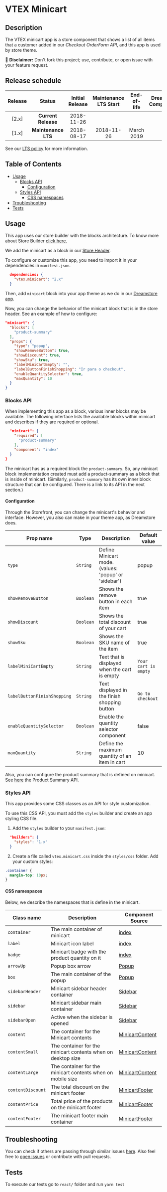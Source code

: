 VTEX Minicart
=====

## Description
The VTEX minicart app is a store component that shows a list of all items that a customer added in our _Checkout OrderForm API_, and this app is used by store theme.

:loudspeaker: **Disclaimer:** Don't fork this project; use, contribute, or open issue with your feature request.

## Release schedule
| Release  | Status              | Initial Release | Maintenance LTS Start | End-of-life | Dreamstore Compatibility
| :--:     | :---:               |  :---:          | :---:                 | :---:       | :---: 
| [2.x]    | **Current Release** |  2018-11-26     |                       |             | 2.x
| [1.x]    | **Maintenance LTS** |  2018-08-17     | 2018-11-26            | March 2019  | 1.x

See our [LTS policy](https://github.com/vtex-apps/awesome-io#lts-policy) for more information.

## Table of Contents
- [Usage](#usage)
  - [Blocks API](#blocks-api)
    - [Configuration](#configuration)
  - [Styles API](#styles-api)
    - [CSS namespaces](#css-namespaces)
- [Troubleshooting](#troubleshooting)
- [Tests](#tests)

## Usage

This app uses our store builder with the blocks architecture. To know more about Store Builder [click here.](https://help.vtex.com/en/tutorial/understanding-storebuilder-and-stylesbuilder#structuring-and-configuring-our-store-with-object-object)

We add the minicart as a block in our [Store Header](https://github.com/vtex-apps/store-header/blob/master/store/interfaces.json).

To configure or customize this app, you need to import it in your dependencies in `manifest.json`.

```json
  dependencies: {
    "vtex.minicart": "2.x"
  }
```

Then, add `minicart` block into your app theme as we do in our [Dreamstore app](https://github.com/vtex-apps/dreamstore/blob/master/store/blocks.json). 

Now, you can change the behavior of the minicart block that is in the store header. See an example of how to configure: 
```json
"minicart": {
  "blocks": [
    "product-summary"
  ],
  "props": {
    "type": "popup",
    "showRemoveButton": true,
    "showDiscount": true,
    "showSku": true,
    "labelMiniCartEmpty": "",
    "labelButtonFinishShopping": "Ir para o checkout",
    "enableQuantitySelector": true,
    "maxQuantity": 10
  }
}
```
### Blocks API

When implementing this app as a block, various inner blocks may be available. The following interface lists the available blocks within minicart and describes if they are required or optional.

```json
  "minicart": {
    "required": [
      "product-summary"
    ],
    "component": "index"
  }
}
```
The minicart has as a required block the `product-summary`. So, any minicart block implementation created must add a product-summary as a block that is inside of minicart. (Similarly, `product-summary` has its own inner block structure that can be configured. There is a link to its API in the next section.)

#### Configuration 
Through the Storefront, you can change the minicart's behavior and interface. However, you also can make in your theme app, as Dreamstore does.

| Prop name                   | Type       | Description                                             | Default value |
| --------------------------- | ---------- | --------------------------------------------------------| ------------- |
| `type`                      | `String`   | Define Minicart mode. (values: 'popup' or 'sidebar')    | popup
| `showRemoveButton`          | `Boolean`  | Shows the remove button in each item                    | true
| `showDiscount`              | `Boolean`  | Shows the total discount of your cart                   | true
| `showSku`                   | `Boolean`  | Shows the SKU name of the item                          | true
| `labelMiniCartEmpty`        | `String`   | Text that is displayed when the cart is empty           | `Your cart is empty`
| `labelButtonFinishShopping` | `String`   | Text displayed in the finish shopping button            | `Go to checkout`
| `enableQuantitySelector`    | `Boolean`  | Enable the quantity selector component                  | false
| `maxQuantity`               | `String`   | Define the maximum quantity of an item in cart          | 10

Also, you can configure the product summary that is defined on minicart. See [here](https://github.com/vtex-apps/product-summary/blob/master/README.md#configuration) the Product Summary API. 

### Styles API

This app provides some CSS classes as an API for style customization.

To use this CSS API, you must add the `styles` builder and create an app styling CSS file.

1. Add the `styles` builder to your `manifest.json`:

```json
  "builders": {
    "styles": "1.x"
  }
```

2. Create a file called `vtex.minicart.css` inside the `styles/css` folder. Add your custom styles:

```css
.container {
  margin-top: 10px;
}
```
#### CSS namespaces
Below, we describe the namespaces that is define in the minicart.

Class name        | Description                    | Component Source        
----------------- | ------------------------------ | ------------------------
`container`       | The main container of minicart | [index](/react/index.js)
`label`           | Minicart icon label | [index](/react/index.js)
`badge`           | Minicart badge with the product quantity on it | [index](/react/index.js)
`arrowUp`         | Popup box arrow | [Popup](/react/components/Popup.js)
`box`             | The main container of the popup | [Popup](/react/components/Popup.js)
`sidebarHeader`   | Minicart sidebar header container | [Sidebar](/react/components/Sidebar.js)
`sidebar`         | Minicart sidebar main container | [Sidebar](/react/components/Sidebar.js)
`sidebarOpen`     | Active when the sidebar is opened | [Sidebar](/react/components/Sidebar.js)
`content`         | The container for the Minicart contents | [MinicartContent](/react/components/MinicartContent.js)
`contentSmall`    | The container for the minicart contents when on desktop size | [MinicartContent](/react/components/MinicartContent.js)
`contentLarge`    | The container for the minicart contents when on mobile size | [MinicartContent](/react/components/MinicartContent.js)
`contentDiscount` | The total discount on the minicart footer | [MinicartFooter](/react/components/MinicartFooter.js)
`contentPrice`    | Total price of the products on the minicart footer | [MinicartFooter](/react/components/MinicartFooter.js)
`contentFooter`   | The minicart footer main container | [MinicartFooter](/react/components/MinicartFooter.js)


## Troubleshooting
You can check if others are passing through similar issues [here](https://github.com/vtex-apps/minicart/issues). Also feel free to [open issues](https://github.com/vtex-apps/minicart/issues/new) or contribute with pull requests.

## Tests
To execute our tests go to `react/` folder and run `yarn test` 

